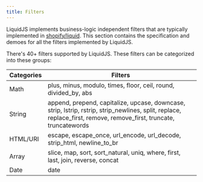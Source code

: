 ```yaml
---
title: Filters
---
```


LiquidJS implements business-logic independent filters that are typically implemented in [shopify/liquid][shopify/liquid]. This section contains the specification and demoes for all the filters implemented by LiquidJS.

There's 40+ filters supported by LiquidJS. These filters can be categorized into these groups:

Categories | Filters
--- | ---
Math | plus, minus, modulo, times, floor, ceil, round, divided_by, abs
String | append, prepend, capitalize, upcase, downcase, strip, lstrip, rstrip, strip_newlines, split, replace, replace_first, remove, remove_first, truncate, truncatewords
HTML/URI | escape, escape_once, url_encode, url_decode, strip_html, newline_to_br
Array | slice, map, sort, sort_natural, uniq, where, first, last, join, reverse, concat
Date | date

[shopify/liquid]: https://github.com/Shopify/liquid
